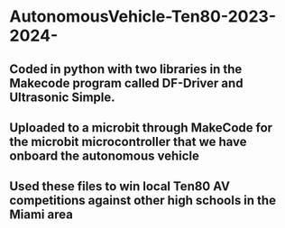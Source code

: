 # AutonomousVehicle-Ten80-2023-2024-

## Coded in python with two libraries in the Makecode program called DF-Driver and Ultrasonic Simple.
## Uploaded to a microbit through MakeCode for the microbit microcontroller that we have onboard the autonomous vehicle 
## Used these files to win local Ten80 AV competitions against other high schools in the Miami area